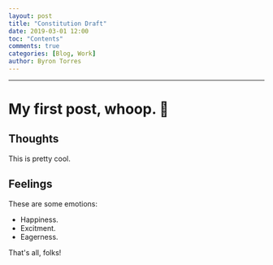 ```yaml
---
layout: post
title: "Constitution Draft"
date: 2019-03-01 12:00
toc: "Contents"
comments: true
categories: [Blog, Work]
author: Byron Torres
---
```

___
# My first post, whoop. 👑
## Thoughts
This is pretty cool.

## Feelings
These are some emotions:
- Happiness.
- Excitment.
- Eagerness.

That's all, folks!
